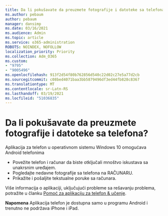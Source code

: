 ```yaml
---
title: Da li pokušavate da preuzmete fotografije i datoteke sa telefona?
ms.author: pebaum
author: pebaum
manager: dansimp
ms.date: 03/16/2021
ms.audience: Admin
ms.topic: article
ms.service: o365-administration
ROBOTS: NOINDEX, NOFOLLOW
localization_priority: Priority
ms.collection: Adm_O365
ms.custom:
- "9795"
- "9005496"
ms.openlocfilehash: 913f2d54f80b762856d540c22d02c27e5a77d2cb
ms.sourcegitcommit: c08bed4071baa3bb5879496df3ed44fb828c8367
ms.translationtype: MT
ms.contentlocale: sr-Latn-RS
ms.lasthandoff: 03/19/2021
ms.locfileid: "51036835"
---
```

# <a name="are-you-trying-to-download-photos-and-files-from-your-phone"></a>Da li pokušavate da preuzmete fotografije i datoteke sa telefona?

Aplikacija za telefon u operativnom sistemu Windows 10 omogućava Android telefonima

- Povežite telefon i računar da biste otključali mnoštvo iskustava sa unakrsnim uređajem.
- Pogledajte nedavne fotografije sa telefona na RAČUNARU.
- Prikažite i pošaljite tekstualne poruke sa računara.

Više informacija o aplikaciji, uključujući probleme sa rešavanju problema, potražite u članku [Pomoć za aplikaciju za telefon & učenje](https://support.microsoft.com/your-phone-app).

**Napomena** Aplikacija telefon je dostupna samo u programu Android i trenutno ne podržava iPhone i iPad.